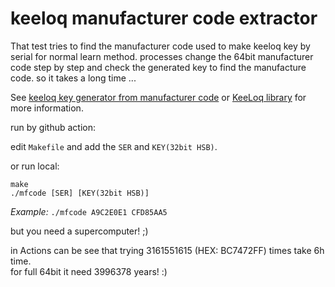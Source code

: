 # keeloq manufacturer code extractor
That test tries to find the manufacturer code used to make keeloq key by serial for normal learn method. processes change the 64bit manufacturer code step by step and check the generated key to find the manufacture code. so it takes a long time ...

See [keeloq key generator from manufacturer code](https://github.com/ioelectro/hcs-programmer-soft) or [KeeLoq library](https://github.com/liyanboy74/KeeLoq) for more information.

run by github action:

edit `Makefile` and add the `SER` and `KEY(32bit HSB)`.

or run local:
```
make
./mfcode [SER] [KEY(32bit HSB)] 
```
*Example:* `./mfcode A9C2E0E1 CFD85AA5`

but you need a supercomputer! ;)

in Actions can be see that trying 3161551615 (HEX: BC7472FF) times take 6h time.<br>
for full 64bit it need 3996378 years! :)



